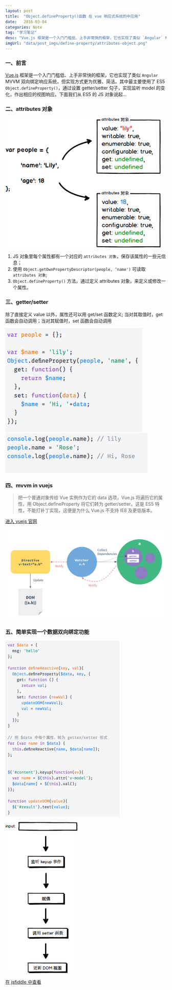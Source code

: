 ```yaml
---
layout: post
title:  "Object.defineProperty()函数 在 vue 响应式系统的中应用"
date:   2016-03-04
categories: Note
tag: "学习笔记"
desc: "Vue.js 框架是一个入门门槛低、上手非常快的框架，它也实现了类似 `Angular` MVVM 双向绑定响应系统，但实现方式更为优雅、简洁。其中最主要使用了 ES5 `Object.defineProperty()`，通过设置 getter/setter 勾子，实现监听 model 的变化，作出相应的视图响应。下面我们从 ES5 的 JS 对象说起..."
imgUrl: "data/post_imgs/define-property/attributes-object.png"
---
```


### 一、前言

[Vue.js](http://cn.vuejs.org) 框架是一个入门门槛低、上手非常快的框架，它也实现了类似 `Angular` MVVM 双向绑定响应系统，但实现方式更为优雅、简洁。其中最主要使用了 ES5 `Object.defineProperty()`，通过设置 getter/setter 勾子，实现监听 model 的变化，作出相应的视图响应。下面我们从 ES5 的 JS 对象说起...

### 二、attributes 对象

![defineProperty](/data/post_imgs/define-property/attributes-object.png)

1. JS 对象里每个属性都有一个对应的 `attributes 对象`，保存该属性的一些元信息；
2. 使用 `Object.getOwnPropertyDescriptor(people, ‘name')` 可读取 `attributes 对象`;
3. `Object.defineProperty()` 方法，通过定义 attributes 对象，来定义或修改一个属性。


### 三、getter/setter

除了直接定义 value 以外，属性还可以用 get/set 函数定义;
当对其取值时，get 函数会自动调用；当对其赋值时，set 函数会自动调用

![defineProperty](/data/post_imgs/define-property/get-set.png)
![defineProperty](/data/post_imgs/define-property/get-set-result.png)

### 四、mvvm in vuejs

> 把一个普通对象传给 Vue 实例作为它的 data 选项，Vue.js 将遍历它的属性，用 Object.defineProperty 将它们转为 getter/setter。这是 ES5 特性，不能打补丁实现，这便是为什么 Vue.js 不支持 IE8 及更低版本。

[进入 vuejs 官网](http://cn.vuejs.org/guide/reactivity.html)

![defineProperty](/data/post_imgs/define-property/mvvm-in-vuejs-intro.png)

### 五、简单实现一个数据双向绑定功能

![defineProperty](/data/post_imgs/define-property/mvvm-in-vuejs-demo.png)

![defineProperty](/data/post_imgs/define-property/mvvm-in-vuejs-demo-flow.png)


[在 jsfiddle 中查看](https://jsfiddle.net/justworm/crxhvcow/)
